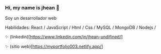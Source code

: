 ### Hi, my name is jhean 👋

Soy un desarrollador web
  
Habilidades: React / JavaScript / Html / Css / MySQL / MongoDB / Nodejs /

  ✨ (linkedin)[https://www.linkedin.com/in/jhean-undifined/]
    
  ✨ (sitio web)[https://myportfolio003.netlify.app/]
